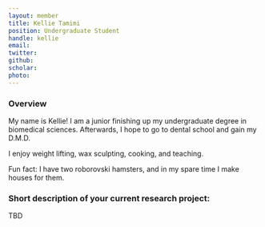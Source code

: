 ```yaml
---
layout: member
title: Kellie Tamimi 
position: Undergraduate Student
handle: kellie
email: 
twitter:
github:
scholar: 
photo: 
---
```


### Overview

My name is Kellie! I am a junior finishing up my undergraduate degree in biomedical sciences. Afterwards, I hope to go to dental school and gain my D.M.D. 

I enjoy weight lifting, wax sculpting, cooking, and teaching. 

Fun fact: I have two roborovski hamsters, and in my spare time I make houses for them.


### Short description of your current research project:

TBD
